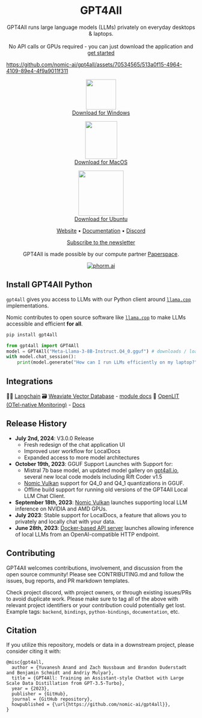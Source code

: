 <h1 align="center">GPT4All</h1>

<p align="center">GPT4All runs large language models (LLMs) privately on everyday desktops & laptops. <br> <br> No API calls or GPUs required - you can just download the application and <a href="https://docs.gpt4all.io/gpt4all_desktop/quickstart.html#quickstart">get started</a>

https://github.com/nomic-ai/gpt4all/assets/70534565/513a0f15-4964-4109-89e4-4f9a9011f311

<p align="center">
  <a href="https://gpt4all.io/installers/gpt4all-installer-win64.exe">
    <img src="gpt4all-bindings/python/docs/assets/windows.png" width="80" height="80"><br>
    Download for Windows
  </a>
</p>

<p align="center">
  <a href="https://gpt4all.io/installers/gpt4all-installer-darwin.dmg">
    <img src="gpt4all-bindings/python/docs/assets/mac.png" width="85" height="100"><br>
    Download for MacOS
  </a>
</p>

<p align="center">
  <a href="https://gpt4all.io/installers/gpt4all-installer-linux.run">
    <img src="gpt4all-bindings/python/docs/assets/ubuntu.svg" width="120" height="120"><br>
    Download for Ubuntu
  </a>
</p>

<p align="center">
  <a href="https://gpt4all.io">Website</a> &bull; <a href="https://docs.gpt4all.io">Documentation</a> &bull; <a href="https://discord.gg/mGZE39AS3e">Discord</a>
</p>
<p align="center">
  <a href="https://forms.nomic.ai/gpt4all-release-notes-signup">Subscribe to the newsletter</a>
</p>
<p align="center">
GPT4All is made possible by our compute partner <a href="https://www.paperspace.com/">Paperspace</a>.
</p>
<p align="center">
 <a href="https://www.phorm.ai/query?projectId=755eecd3-24ad-49cc-abf4-0ab84caacf63"><img src="https://img.shields.io/badge/Phorm-Ask_AI-%23F2777A.svg" alt="phorm.ai"></a>
</p>

## Install GPT4All Python

`gpt4all` gives you access to LLMs with our Python client around [`llama.cpp`](https://github.com/ggerganov/llama.cpp) implementations. 

Nomic contributes to open source software like [`llama.cpp`](https://github.com/ggerganov/llama.cpp) to make LLMs accessible and efficient **for all**.

```bash
pip install gpt4all
```

```python
from gpt4all import GPT4All
model = GPT4All("Meta-Llama-3-8B-Instruct.Q4_0.gguf") # downloads / loads a 4.66GB LLM
with model.chat_session():
    print(model.generate("How can I run LLMs efficiently on my laptop?", max_tokens=1024))
```


## Integrations

:parrot::link: [Langchain](https://python.langchain.com/v0.2/docs/integrations/providers/gpt4all/)
:card_file_box: [Weaviate Vector Database](https://github.com/weaviate/weaviate) - [module docs](https://weaviate.io/developers/weaviate/modules/retriever-vectorizer-modules/text2vec-gpt4all)
:telescope: [OpenLIT (OTel-native Monitoring)](https://github.com/openlit/openlit) - [Docs](https://docs.openlit.io/latest/integrations/gpt4all)

## Release History
- **July 2nd, 2024**: V3.0.0 Release
    - Fresh redesign of the chat application UI
    - Improved user workflow for LocalDocs
    - Expanded access to more model architectures
- **October 19th, 2023**: GGUF Support Launches with Support for:
    - Mistral 7b base model, an updated model gallery on [gpt4all.io](https://gpt4all.io), several new local code models including Rift Coder v1.5
    - [Nomic Vulkan](https://blog.nomic.ai/posts/gpt4all-gpu-inference-with-vulkan) support for Q4\_0 and Q4\_1 quantizations in GGUF.
    - Offline build support for running old versions of the GPT4All Local LLM Chat Client.
- **September 18th, 2023**: [Nomic Vulkan](https://blog.nomic.ai/posts/gpt4all-gpu-inference-with-vulkan) launches supporting local LLM inference on NVIDIA and AMD GPUs.
- **July 2023**: Stable support for LocalDocs, a feature that allows you to privately and locally chat with your data.
- **June 28th, 2023**: [Docker-based API server] launches allowing inference of local LLMs from an OpenAI-compatible HTTP endpoint.

[Docker-based API server]: https://github.com/nomic-ai/gpt4all/tree/cef74c2be20f5b697055d5b8b506861c7b997fab/gpt4all-api

## Contributing
GPT4All welcomes contributions, involvement, and discussion from the open source community!
Please see CONTRIBUTING.md and follow the issues, bug reports, and PR markdown templates.

Check project discord, with project owners, or through existing issues/PRs to avoid duplicate work.
Please make sure to tag all of the above with relevant project identifiers or your contribution could potentially get lost.
Example tags: `backend`, `bindings`, `python-bindings`, `documentation`, etc.

## Citation

If you utilize this repository, models or data in a downstream project, please consider citing it with:
```
@misc{gpt4all,
  author = {Yuvanesh Anand and Zach Nussbaum and Brandon Duderstadt and Benjamin Schmidt and Andriy Mulyar},
  title = {GPT4All: Training an Assistant-style Chatbot with Large Scale Data Distillation from GPT-3.5-Turbo},
  year = {2023},
  publisher = {GitHub},
  journal = {GitHub repository},
  howpublished = {\url{https://github.com/nomic-ai/gpt4all}},
}
```
